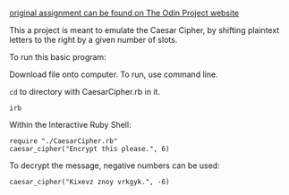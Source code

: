 [original assignment can be found on The Odin Project website](https://www.theodinproject.com/courses/ruby-programming/lessons/building-blocks)

This a project is meant to emulate the Caesar Cipher,
by shifting plaintext letters to the right by a given number of slots.

To run this basic program:


Download file onto computer. To run, use command line.


`cd` to directory with CaesarCipher.rb in it.


```
irb
```



Within the Interactive Ruby Shell:
```
require "./CaesarCipher.rb"
caesar_cipher("Encrypt this please.", 6)
```



To decrypt the message, negative numbers can be used:
```
caesar_cipher("Kixevz znoy vrkgyk.", -6)
```
